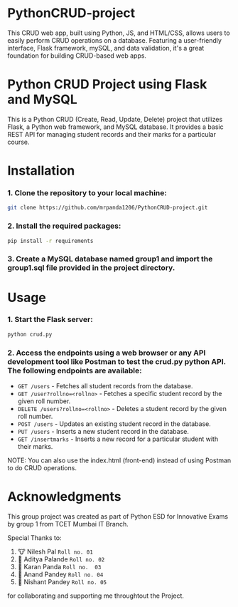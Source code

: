 # PythonCRUD-project
This CRUD web app, built using Python, JS, and HTML/CSS, allows users to easily perform CRUD operations on a database. Featuring a user-friendly interface, Flask framework, mySQL, and data validation, it's a great foundation for building CRUD-based web apps.

# Python CRUD Project using Flask and MySQL
This is a Python CRUD (Create, Read, Update, Delete) project that utilizes Flask, a Python web framework, and MySQL database. It provides a basic REST API for managing student records and their marks for a particular course.

# Installation
### 1. Clone the repository to your local machine:

```bash
git clone https://github.com/mrpanda1206/PythonCRUD-project.git
```
### 2. Install the required packages:
 ```bash
 pip install -r requirements
 ```
 ### 3. Create a MySQL database named group1 and import the group1.sql file provided in the project directory.
 
# Usage
### 1. Start the Flask server:
```python
python crud.py
```

### 2. Access the endpoints using a web browser or any API development tool like Postman to test the crud.py python API. The following endpoints are available:
- `GET /users` - Fetches all student records from the database.
- `GET /user?rollno=<rollno>` - Fetches a specific student record by the given roll number.
- `DELETE /users?rollno=<rollno>` - Deletes a student record by the given roll number.
- `POST /users` - Updates an existing student record in the database.
- `PUT /users` - Inserts a new student record in the database.
- `GET /insertmarks` - Inserts a new record for a particular student with their marks.

NOTE: You can also use the index.html (front-end) instead of using Postman to do CRUD operations.

# Acknowledgments
This group project was created as part of Python ESD for Innovative Exams by group 1 from TCET Mumbai IT Branch.

Special Thanks to:
1. :cow: Nilesh Pal `Roll no. 01`
2. :disguised_face: Aditya Palande `Roll no. 02`
3. :panda_face: Karan Panda `Roll no.  03`
4. :fox_face: Anand Pandey `Roll no. 04`
5. :koala: Nishant Pandey `Roll no. 05`

for collaborating and supporting me throughtout the Project.
